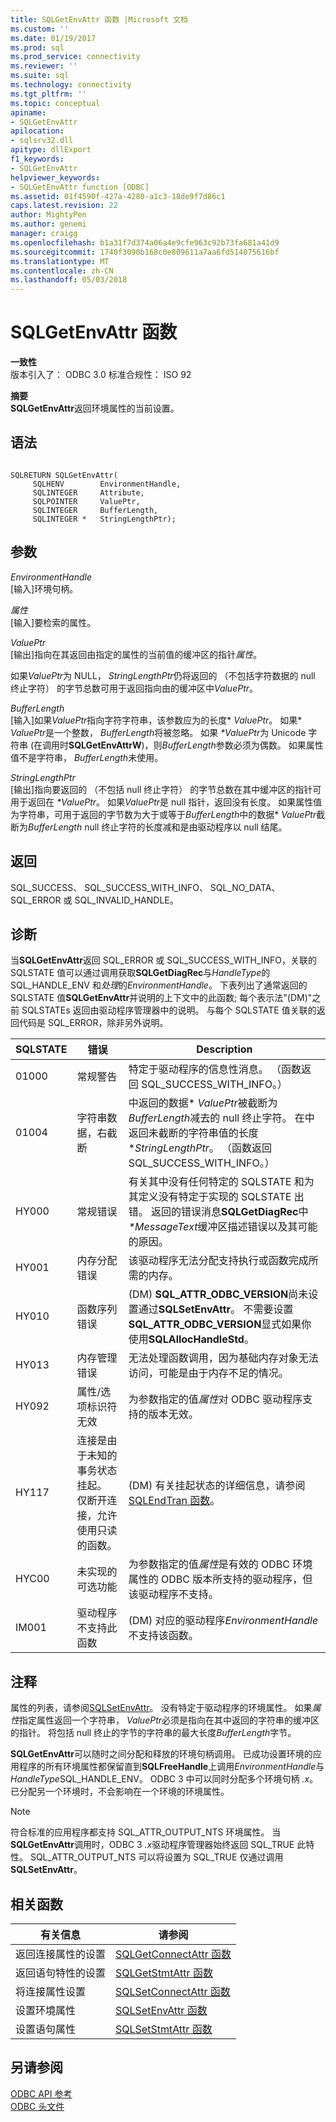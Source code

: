 ```yaml
---
title: SQLGetEnvAttr 函数 |Microsoft 文档
ms.custom: ''
ms.date: 01/19/2017
ms.prod: sql
ms.prod_service: connectivity
ms.reviewer: ''
ms.suite: sql
ms.technology: connectivity
ms.tgt_pltfrm: ''
ms.topic: conceptual
apiname:
- SQLGetEnvAttr
apilocation:
- sqlsrv32.dll
apitype: dllExport
f1_keywords:
- SQLGetEnvAttr
helpviewer_keywords:
- SQLGetEnvAttr function [ODBC]
ms.assetid: 01f4590f-427a-4280-a1c3-18de9f7d86c1
caps.latest.revision: 22
author: MightyPen
ms.author: genemi
manager: craigg
ms.openlocfilehash: b1a31f7d374a06a4e9cfe963c92b73fa681a41d9
ms.sourcegitcommit: 1740f3090b168c0e809611a7aa6fd514075616bf
ms.translationtype: MT
ms.contentlocale: zh-CN
ms.lasthandoff: 05/03/2018
---
```

# <a name="sqlgetenvattr-function"></a>SQLGetEnvAttr 函数
**一致性**  
 版本引入了： ODBC 3.0 标准合规性： ISO 92  
  
 **摘要**  
 **SQLGetEnvAttr**返回环境属性的当前设置。  
  
## <a name="syntax"></a>语法  
  
```  
  
SQLRETURN SQLGetEnvAttr(  
     SQLHENV        EnvironmentHandle,  
     SQLINTEGER     Attribute,  
     SQLPOINTER     ValuePtr,  
     SQLINTEGER     BufferLength,  
     SQLINTEGER *   StringLengthPtr);  
```  
  
## <a name="arguments"></a>参数  
 *EnvironmentHandle*  
 [输入]环境句柄。  
  
 *属性*  
 [输入]要检索的属性。  
  
 *ValuePtr*  
 [输出]指向在其返回由指定的属性的当前值的缓冲区的指针*属性*。  
  
 如果*ValuePtr*为 NULL， *StringLengthPtr*仍将返回的 （不包括字符数据的 null 终止字符） 的字节总数可用于返回指向由的缓冲区中*ValuePtr*。  
  
 *BufferLength*  
 [输入]如果*ValuePtr*指向字符字符串，该参数应为的长度\* *ValuePtr*。 如果\* *ValuePtr*是一个整数， *BufferLength*将被忽略。 如果 *\*ValuePtr*为 Unicode 字符串 (在调用时**SQLGetEnvAttrW**)，则*BufferLength*参数必须为偶数。 如果属性值不是字符串， *BufferLength*未使用。  
  
 *StringLengthPtr*  
 [输出]指向要返回的 （不包括 null 终止字符） 的字节总数在其中缓冲区的指针可用于返回在 *\*ValuePtr*。 如果*ValuePtr*是 null 指针，返回没有长度。 如果属性值为字符串，可用于返回的字节数为大于或等于*BufferLength*中的数据\* *ValuePtr*截断为*BufferLength* null 终止字符的长度减和是由驱动程序以 null 结尾。  
  
## <a name="returns"></a>返回  
 SQL_SUCCESS、 SQL_SUCCESS_WITH_INFO、 SQL_NO_DATA、 SQL_ERROR 或 SQL_INVALID_HANDLE。  
  
## <a name="diagnostics"></a>诊断  
 当**SQLGetEnvAttr**返回 SQL_ERROR 或 SQL_SUCCESS_WITH_INFO，关联的 SQLSTATE 值可以通过调用获取**SQLGetDiagRec**与*HandleType*的 SQL_HANDLE_ENV 和*处理*的*EnvironmentHandle*。 下表列出了通常返回的 SQLSTATE 值**SQLGetEnvAttr**并说明的上下文中的此函数; 每个表示法"(DM)"之前 SQLSTATEs 返回由驱动程序管理器中的说明。 与每个 SQLSTATE 值关联的返回代码是 SQL_ERROR，除非另外说明。  
  
|SQLSTATE|错误|Description|  
|--------------|-----------|-----------------|  
|01000|常规警告|特定于驱动程序的信息性消息。 （函数返回 SQL_SUCCESS_WITH_INFO。）|  
|01004|字符串数据，右截断|中返回的数据\* *ValuePtr*被截断为*BufferLength*减去的 null 终止字符。 在中返回未截断的字符串值的长度 **StringLengthPtr*。 （函数返回 SQL_SUCCESS_WITH_INFO。）|  
|HY000|常规错误|有关其中没有任何特定的 SQLSTATE 和为其定义没有特定于实现的 SQLSTATE 出错。 返回的错误消息**SQLGetDiagRec**中 *\*MessageText*缓冲区描述错误以及其可能的原因。|  
|HY001|内存分配错误|该驱动程序无法分配支持执行或函数完成所需的内存。|  
|HY010|函数序列错误|(DM) **SQL_ATTR_ODBC_VERSION**尚未设置通过**SQLSetEnvAttr**。 不需要设置**SQL_ATTR_ODBC_VERSION**显式如果你使用**SQLAllocHandleStd**。|  
|HY013|内存管理错误|无法处理函数调用，因为基础内存对象无法访问，可能是由于内存不足的情况。|  
|HY092|属性/选项标识符无效|为参数指定的值*属性*对 ODBC 驱动程序支持的版本无效。|  
|HY117|连接是由于未知的事务状态挂起。 仅断开连接，允许使用只读的函数。|(DM) 有关挂起状态的详细信息，请参阅[SQLEndTran 函数](../../../odbc/reference/syntax/sqlendtran-function.md)。|  
|HYC00|未实现的可选功能|为参数指定的值*属性*是有效的 ODBC 环境属性的 ODBC 版本所支持的驱动程序，但该驱动程序不支持。|  
|IM001|驱动程序不支持此函数|(DM) 对应的驱动程序*EnvironmentHandle*不支持该函数。|  
  
## <a name="comments"></a>注释  
 属性的列表，请参阅[SQLSetEnvAttr](../../../odbc/reference/syntax/sqlsetenvattr-function.md)。 没有特定于驱动程序的环境属性。 如果*属性*指定属性返回一个字符串， *ValuePtr*必须是指向在其中返回的字符串的缓冲区的指针。 将包括 null 终止的字节的字符串的最大长度*BufferLength*字节。  
  
 **SQLGetEnvAttr**可以随时之间分配和释放的环境句柄调用。 已成功设置环境的应用程序的所有环境属性都保留直到**SQLFreeHandle**上调用*EnvironmentHandle*与*HandleType*SQL_HANDLE_ENV。 ODBC 3 中可以同时分配多个环境句柄 *.x*。 已分配另一个环境时，不会影响在一个环境的环境属性。  
  
> [!NOTE]  
>  符合标准的应用程序都支持 SQL_ATTR_OUTPUT_NTS 环境属性。 当**SQLGetEnvAttr**调用时，ODBC 3 *.x*驱动程序管理器始终返回 SQL_TRUE 此特性。 SQL_ATTR_OUTPUT_NTS 可以将设置为 SQL_TRUE 仅通过调用**SQLSetEnvAttr**。  
  
## <a name="related-functions"></a>相关函数  
  
|有关信息|请参阅|  
|---------------------------|---------|  
|返回连接属性的设置|[SQLGetConnectAttr 函数](../../../odbc/reference/syntax/sqlgetconnectattr-function.md)|  
|返回语句特性的设置|[SQLGetStmtAttr 函数](../../../odbc/reference/syntax/sqlgetstmtattr-function.md)|  
|将连接属性设置|[SQLSetConnectAttr 函数](../../../odbc/reference/syntax/sqlsetconnectattr-function.md)|  
|设置环境属性|[SQLSetEnvAttr 函数](../../../odbc/reference/syntax/sqlsetenvattr-function.md)|  
|设置语句属性|[SQLSetStmtAttr 函数](../../../odbc/reference/syntax/sqlsetstmtattr-function.md)|  
  
## <a name="see-also"></a>另请参阅  
 [ODBC API 参考](../../../odbc/reference/syntax/odbc-api-reference.md)   
 [ODBC 头文件](../../../odbc/reference/install/odbc-header-files.md)

